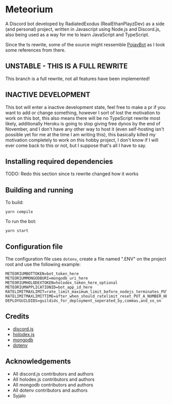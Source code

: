 # Meteorium
A Discord bot developed by RadiatedExodus (RealEthanPlayzDev) as a side (and personal) project, written in Javascript using Node.js and Discord.js, also being used as a way for me to learn JavaScript and TypeScript.

Since the ts rewrite, some of the source might ressemble [PojavBot](https://github.com/PojavLauncherTeam/PojavBot) as I took some references from there.

## UNSTABLE - THIS IS A FULL REWRITE
This branch is a full rewrite, not all features have been implemented!

## INACTIVE DEVELOPMENT
This bot will enter a inactive development state, feel free to make a pr if you want to add or change something, however I sort of lost the motivation to work on this bot, this also means there will be no TypeScript rewrite most likely, additionally Heroku is going to stop giving free dynos by the end of November, and I don't have any other way to host it (even self-hosting isn't possible yet for me at the time I am writing this), this basically killed my motivation completely to work on this hobby project, I don't know if I will ever come back to this or not, but I suppose that's all I have to say.

## Installing required dependencies
TODO: Redo this section since ts rewrite changed how it works

## Building and running
To build:
```
yarn compile
```

To run the bot:
```
yarn start
```

## Configuration file
The configuration file uses ``dotenv``, create a file named ".ENV" on the project root and use the following example:
```
METEORIUMBOTTOKEN=bot_token_here
METEORIUMMONGODBURI=mongodb_uri_here
METEORIUMHOLODEXTOKEN=holodex_token_here_optional
METEORIUMAPPLICATIONID=bot_app_id_here
RATELIMITMAXLIMIT=rate_limit_maximum_limit_before_nodejs_terminates_PUT_A_NUMBER_HERE
RATELIMITMAXLIMITTIME=after_when_should_ratelimit_reset_PUT_A_NUMBER_HERE
DEPLOYGUILDIDS=guildids_for_deployment_seperated_by,commas,and_so_on
```

## Credits
- [discord.js](https://github.com/discordjs/discord.js)
- [holodex.js](https://github.com/HolodexNet/holodex.js)
- [mongodb](https://github.com/mongodb/node-mongodb-native)
- [dotenv](https://github.com/motdotla/dotenv)

## Acknowledgements
- All discord.js contributors and authors
- All holodex.js contributors and authors
- All mongodb contributors and authors
- All dotenv contributors and authors
- Syjalo